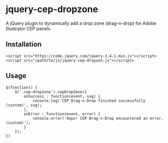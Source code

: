 # jquery-cep-dropzone
A jQuery plugin to dynamically add a drop zone (drag-n-drop) for Adobe Illustrator CEP panels.

## Installation

```
<script src="https://code.jquery.com/jquery-3.4.1.min.js"></script>
<script src="/path/to/js/jquery-cep-dropzon.js"></script>
```
## Usage

```
$(function() {
    $('.cep-dropzone').cepDropZone({
        onSuccess : function(event, svg) {
            console.log('CEP Drag-n-Drop finished successfully (custom)', svg);
        },
        onError : function(event, error) {
            console.error('Oops! CEP Drag-n-Drop encountered an error. (custom)');
        }
    });
})
```
